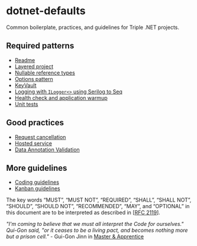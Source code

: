 # dotnet-defaults

Common boilerplate, practices, and guidelines for Triple .NET projects.

## Required patterns

- [Readme](Patterns/Readme.md)
- [Layered project](Patterns/LayeredProject.md)
- [Nullable reference types](Patterns/Nullables.md)
- [Options pattern](Patterns/Options.md)
- [KeyVault](Patterns/KeyVault.md)
- [Logging with `ILogger<>` using Serilog to Seq](Patterns/Serilog.md)
- [Health check and application warmup](Patterns/HealthCheck+WarmUp.md)
- [Unit tests](NETDefault/UnitTestingWithNUnit&Moq/UnitTesting.md)

## Good practices

- [Request cancellation](Patterns/CancelRequest.md)
- [Hosted service](Patterns/HostedServices.md)
- [Data Annotation Validation](Patterns/Validation.md)

## More guidelines

- [Coding guidelines](CodingGuidelines.md)
- [Kanban guidelines](KanbanGuidelines.md)

The key words “MUST”, “MUST NOT”, “REQUIRED”, “SHALL”, “SHALL NOT”, “SHOULD”, “SHOULD NOT”, “RECOMMENDED”, “MAY”, and “OPTIONAL” in this document are to be interpreted as described in [[RFC 2119](https://www.ietf.org/rfc/rfc2119.txt)].

_"I'm coming to believe that we must all interpret the Code for ourselves." Qui-Gon said, "or it ceases to be a living pact, and becomes nothing more but a prison cell."_ - Gui-Gon Jinn in [Master & Apprentice](https://www.goodreads.com/book/show/40917496-master-and-apprentice)
